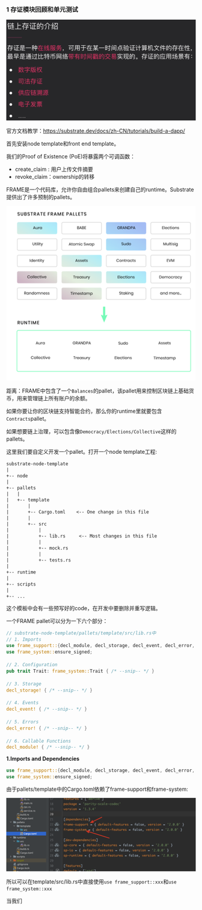 ### 1 存证模块回顾和单元测试

![image-20210109165202046](assets/image-20210109165202046.png)

官方文档教学：https://substrate.dev/docs/zh-CN/tutorials/build-a-dapp/

首先安装node template和front end template。

我们的Proof of Existence (PoE)将暴露两个可调函数：

- create_claim : 用户上传文件摘要
- revoke_claim：ownership的转移

FRAME是一个代码库，允许你自由组合pallets来创建自己的runtime。Substrate提供出了许多预制的pallets。

![image-20210109173601260](assets/image-20210109173601260.png)

距离：FRAME中包含了一个`Balances`的pallet，该pallet用来控制区块链上基础货币，用来管理链上所有账户的余额。

如果你要让你的区块链支持智能合约，那么你的runtime里就要包含`Contracts`pallet。

如果想要链上治理，可以包含像`Democracy/Elections/Collective`这样的pallets。

这里我们要自定义开发一个pallet。打开一个node template工程:

```
substrate-node-template
|
+-- node
|
+-- pallets
|   |
|   +-- template
|       |
|       +-- Cargo.toml    <-- One change in this file
|       |
|       +-- src
|           |
|           +-- lib.rs     <-- Most changes in this file
|           |
|           +-- mock.rs
|           |
|           +-- tests.rs
|
+-- runtime
|
+-- scripts
|
+-- ...
```

这个模板中会有一些预写好的code，在开发中要删除并重写逻辑。

一个FRAME pallet可以分为一下六个部分：

```rust
// substrate-node-template/pallets/template/src/lib.rs中
// 1. Imports
use frame_support::{decl_module, decl_storage, decl_event, decl_error, dispatch};
use frame_system::ensure_signed;

// 2. Configuration
pub trait Trait: frame_system::Trait { /* --snip-- */ }

// 3. Storage
decl_storage! { /* --snip-- */ }

// 4. Events
decl_event! { /* --snip-- */ }

// 5. Errors
decl_error! { /* --snip-- */ }

// 6. Callable Functions
decl_module! { /* --snip-- */ }
```

**1.Imports and Dependencies**

```rust
use frame_support::{decl_module, decl_storage, decl_event, decl_error, dispatch};
use frame_system::ensure_signed;
```

由于pallets/template中的Cargo.toml依赖了frame-support和frame-system:

![image-20210109180203694](assets/image-20210109180203694.png)

所以可以在template/src/lib.rs中直接使用`use frame_support::xxx`和`use frame_system::xxx`

当我们